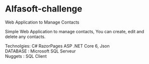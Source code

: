 # Alfasoft-challenge
Web Application to Manage Contacts

Simple Web Application to manage contacts, You can create, edit and delete any contacts.

Technolgies: C# RazorPages ASP .NET Core 6, Json
<br/>
DATABASE : Microsoft SQL Serveur
<br/>
Nuggets : SQL Client
